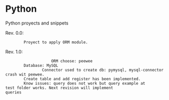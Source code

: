 # Python
Python proyects and snippets

Rev. 0.0:

			Proyect to apply ORM module.

Rev. 1.0:

                        ORM choose: peewee 
			Database: MySQL
            		Connector used to create db: pymysql, mysql-connector 					crash wit peewee.
			Create table and add register has been implemented.
			Know issues: query does not work but query example at 					test folder works. Next revision will implement 				queries

